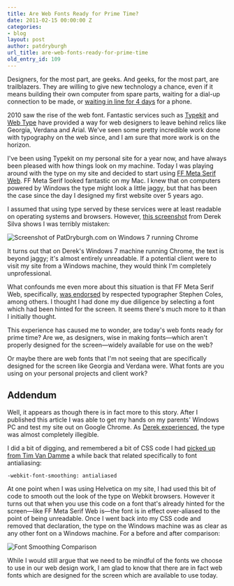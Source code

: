```yaml
---
title: Are Web Fonts Ready for Prime Time?
date: 2011-02-15 00:00:00 Z
categories:
- blog
layout: post
author: patdryburgh
url_title: are-web-fonts-ready-for-prime-time
old_entry_id: 109
---
```


Designers, for the most part, are geeks. And geeks, for the most part, are trailblazers. They are willing to give new technology a chance, even if it means building their own computer from spare parts, waiting for a dial-up connection to be made, or [waiting in line for 4 days](http://firstinline.wordpress.com/) for a phone.

2010 saw the rise of the web font. Fantastic services such as [Typekit](http://typekit.com) and [Web Type](http://www.webtype.com/) have provided a way for web designers to leave behind relics like Georgia, Verdana and Arial. We've seen some pretty incredible work done with typography on the web since, and I am sure that more work is on the horizon.

I've been using Typekit on my personal site for a year now, and have always been pleased with how things look on my machine. Today I was playing around with the type on my site and decided to start using [FF Meta Serif Web](http://typekit.com/fonts/ff-meta-serif-web-pro). FF Meta Serif looked fantastic on my Mac. I knew that on computers powered by Windows the type might look a little jaggy, but that has been the case since the day I designed my first website over 5 years ago.

I assumed that using type served by these services were at least readable on operating systems and browsers. However, [this screenshot](https://twitter.com/dereksilva/status/37694994030534657) from Derek Silva shows I was terribly mistaken: 

<img src="{{ site.url }}/images/uploads/swtzk2.jpg" alt="Screenshot of PatDryburgh.com on Windows 7 running Chrome" />

It turns out that on Derek's Windows 7 machine running Chrome, the text is beyond jaggy; it's almost entirely unreadable. If a potential client were to visit my site from a Windows machine, they would think I'm completely unprofessional.

What confounds me even more about this situation is that FF Meta Serif Web, specifically, [was endorsed](http://fontfeed.com/archives/some-thoughts-on-web-fonts-by-stephen-coles/) by respected typographer Stephen Coles, among others. I thought I had done my due diligence by selecting a font which had been hinted for the screen. It seems there's much more to it than I initially thought.

This experience has caused me to wonder, are today's web fonts ready for prime time? Are we, as designers, wise in making fonts&mdash;which aren't properly designed for the screen&mdash;widely available for use on the web?

Or maybe there are web fonts that I'm not seeing that are specifically designed for the screen like Georgia and Verdana were. What fonts are you using on your personal projects and client work?

## Addendum

Well, it appears as though there is in fact more to this story. After I published this article I was able to get my hands on my parents' Windows PC and test my site out on Google Chrome. As [Derek experienced](https://twitter.com/dereksilva/status/37693342624137216), the type was almost completely illegible.

I did a bit of digging, and remembered a bit of CSS code I had [picked up from Tim Van Damme](http://maxvoltar.com/archive/-webkit-font-smoothing) a while back that related specifically to font antialiasing: 

<pre><code>-webkit-font-smoothing: antialiased</code></pre>

At one point when I was using Helvetica on my site, I had used this bit of code to smooth out the look of the type on Webkit browsers. However it turns out that when you use this code on a font that's already hinted for the screen&mdash;like FF Meta Serif Web is&mdash;the font is in effect over-aliased to the point of being unreadable. Once I went back into my CSS code and removed that declaration, the type on the Windows machine was as clear as any other font on a Windows machine. For a before and after comparison: 

<img src="{{ site.url }}/images/uploads/font-smoothing.jpg" alt="Font Smoothing Comparison" />

While I would still argue that we need to be mindful of the fonts we choose to use in our web design work, I am glad to know that there are in fact web fonts which are designed for the screen which are available to use today.